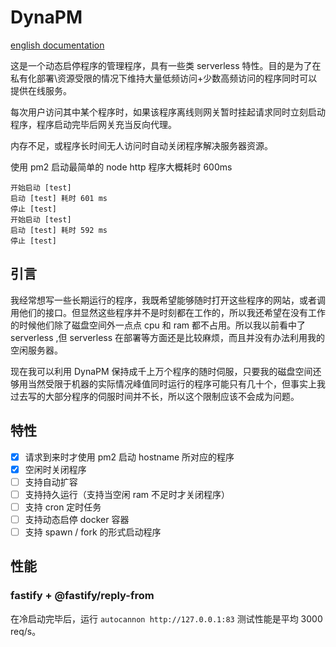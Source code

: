 # DynaPM

[english documentation](./README.md)

这是一个动态启停程序的管理程序，具有一些类 serverless 特性。目的是为了在私有化部署\资源受限的情况下维持大量低频访问+少数高频访问的程序同时可以提供在线服务。

每次用户访问其中某个程序时，如果该程序离线则网关暂时挂起请求同时立刻启动程序，程序启动完毕后网关充当反向代理。

内存不足，或程序长时间无人访问时自动关闭程序解决服务器资源。

使用 pm2 启动最简单的 node http 程序大概耗时 600ms

```log
开始启动 [test]
启动 [test] 耗时 601 ms
停止 [test]
开始启动 [test]
启动 [test] 耗时 592 ms
停止 [test]
```

## 引言

我经常想写一些长期运行的程序，我既希望能够随时打开这些程序的网站，或者调用他们的接口。但显然这些程序并不是时刻都在工作的，所以我还希望在没有工作的时候他们除了磁盘空间外一点点 cpu 和 ram 都不占用。所以我以前看中了 serverless ,但 serverless 在部署等方面还是比较麻烦，而且并没有办法利用我的空闲服务器。

现在我可以利用 DynaPM 保持成千上万个程序的随时伺服，只要我的磁盘空间还够用当然受限于机器的实际情况峰值同时运行的程序可能只有几十个，但事实上我过去写的大部分程序的伺服时间并不长，所以这个限制应该不会成为问题。

## 特性

- [x] 请求到来时才使用 pm2 启动 hostname 所对应的程序
- [x] 空闲时关闭程序
- [ ] 支持自动扩容
- [ ] 支持持久运行（支持当空闲 ram 不足时才关闭程序）
- [ ] 支持 cron 定时任务
- [ ] 支持动态启停 docker 容器
- [ ] 支持 spawn / fork 的形式启动程序

## 性能

### fastify + @fastify/reply-from

在冷启动完毕后，运行 `autocannon http://127.0.0.1:83` 测试性能是平均 3000 req/s。